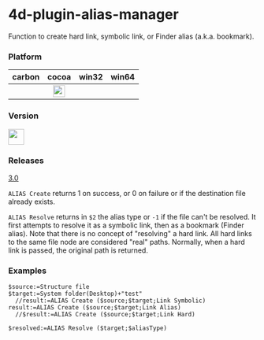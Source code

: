 4d-plugin-alias-manager
=======================

Function to create hard link, symbolic link, or Finder alias (a.k.a. bookmark).

### Platform

| carbon | cocoa | win32 | win64 |
|:------:|:-----:|:---------:|:---------:|
| |<img src="https://cloud.githubusercontent.com/assets/1725068/22371562/1b091f0a-e4db-11e6-8458-8653954a7cce.png" width="24" height="24" /> | |

### Version

<img src="https://user-images.githubusercontent.com/1725068/41266195-ddf767b2-6e30-11e8-9d6b-2adf6a9f57a5.png" width="32" height="32" />

### Releases

[3.0](https://github.com/miyako/4d-plugin-alias-manager/releases/tag/3.0)

``ALIAS Create`` returns 1 on success, or 0 on failure or if the destination file already exists.

``ALIAS Resolve`` returns in ``$2`` the alias type or ``-1`` if the file can't be resolved. It first attempts to resolve it as a symbolic link, then as a bookmark (Finder alias). Note that there is no concept of "resolving" a hard link. All hard links to the same file node are considered "real" paths. Normally, when a hard link is passed, the original path is returned.

### Examples

```
$source:=Structure file
$target:=System folder(Desktop)+"test"
  //result:=ALIAS Create ($source;$target;Link Symbolic)
result:=ALIAS Create ($source;$target;Link Alias)
  //$result:=ALIAS Create ($source;$target;Link Hard)

$resolved:=ALIAS Resolve ($target;$aliasType)
```
